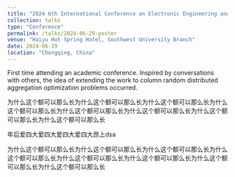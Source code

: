 ```yaml
---
title: "2024 6th International Conference on Electronic Engineering and Informatics"
collection: talks
type: "Conference"
permalink: /talks/2024-06-29-poster
venue: "Haiyu Hot Spring Hotel, Southwest University Branch"
date: 2024-06-29
location: "Chongqing, China"
---
```


First time attending an academic conference. Inspired by conversations with others, the idea of extending the work to column random distributed aggregation optimization problems occurred.

为什么这个额可以那么长为什么这个额可以那么长为什么这个额可以那么长为什么这个额可以那么长为什么这个额可以那么长为什么这个额可以那么长为什么这个额可以那么长为什么这个额可以那么长

年后爱四大爱四大爱四大爱四大昂上dsa

为什么这个额可以那么长为什么这个额可以那么长为什么这个额可以那么长为什么这个额可以那么长为什么这个额可以那么长为什么这个额可以那么长为什么这个额可以那么长为什么这个额可以那么长
